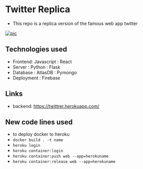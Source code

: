 # Twitter Replica
- This repo is a replica version of the famous web app twitter

[![pic](https://www.magisto.com/blog/wp-content/uploads/2019/03/Twitter.jpg)](https://www.magisto.com/blog/wp-content/uploads/2019/03/Twitter.jpg)

## Technologies used
- Frontend: Javascript : React 
- Server : Python : Flask
- Database : AtlasDB : Pymongo
- Deployment : Firebase

## Links ##
- backend: https://twittrer.herokuapp.com/

## New code lines used 
- to deploy docker to heroku
- ```docker build . -t name```
- ```heroku login```
- ```heroku container:login```
- ```heroku container:push web --app=herokuname```
- ```heroku container:release web --app=herokuname```